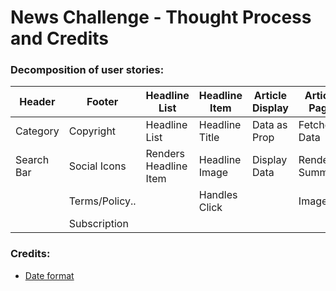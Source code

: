 # News Challenge - Thought Process and Credits

### Decomposition of user stories:

| Header     | Footer         | Headline List         | Headline Item  | Article Display | Article Page    | App               |
| ---------- | -------------- | --------------------- | -------------- | --------------- | --------------- | ----------------- |
| Category   | Copyright      | Headline List         | Headline Title | Data as Prop    | Fetches Data    | Renders Headlines |
| Search Bar | Social Icons   | Renders Headline Item | Headline Image | Display Data    | Renders Summary | Defines Routes    |
|            | Terms/Policy.. |                       | Handles Click  |                 | Image           |                   |
|            | Subscription   |                       |                |                 |                 |                   |



### Credits:

- [Date format](https://developer.mozilla.org/en-US/docs/Web/JavaScript/Reference/Global_Objects/Date/toLocaleDateString)
